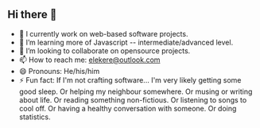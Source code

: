 ## Hi there 👋

<!--
**elekere/elekere** is a ✨ _special_ ✨ repository because its `README.md` (this file) appears on your GitHub profile.

Here are some ideas to get you started:

- 🔭 I’m currently working on ...
- 🌱 I’m currently learning ...
- 👯 I’m looking to collaborate on ...
- 🤔 I’m looking for help with ...
- 💬 Ask me about ...
- 📫 How to reach me: ...
- 😄 Pronouns: ...
- ⚡ Fun fact: ...
-->

- 🔭 I currently work on web-based software projects.
- 🌱 I’m learning more of Javascript -- intermediate/advanced level.
- 👯 I’m looking to collaborate on opensource projects.
- 📫 How to reach me: elekere@outlook.com
- 😄 Pronouns: He/his/him
- ⚡ Fun fact: If I'm not crafting software... I'm very likely getting some good sleep. Or helping my neighbour somewhere. Or musing or writing about life. Or reading something non-fictious. Or listening to songs to cool off. Or having a healthy conversation with someone. Or doing statistics.
